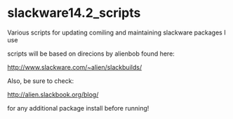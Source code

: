 # slackware14.2_scripts
Various scripts for updating comiling and maintaining slackware packages I use

scripts will be based on direcions by alienbob found here:

http://www.slackware.com/~alien/slackbuilds/

Also, be sure to check:

http://alien.slackbook.org/blog/

for any additional package install before running!
